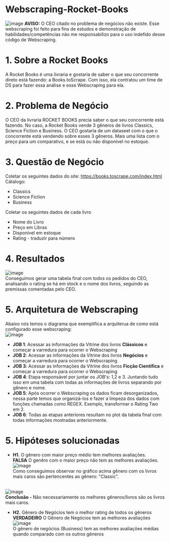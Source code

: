 # Webscraping-Rocket-Books
![image](https://user-images.githubusercontent.com/94385953/148600028-3d136531-5527-41d7-bb27-7907c9426348.png)
**AVISO:** O CEO citado no problema de negócios não existe. Esse webscraping foi feito para fins de estudos e demonstração de habilidades/competências não me responsabilizo para o uso indefido desse código de Webscraping.

# 1. Sobre a Rocket Books
A Rocket Books é uma livraria e gostaria de saber o que seu concorrente direto está fazendo: a Books.toScrape. Com isso, ela contratou um time de DS para fazer essa análise e esse Webscraping para ela. 

# 2. Problema de Negócio 
O CEO da livraria ROCKET BOOKS precia saber o que seu concorrente está fazendo. No caso, a Rocket Books vende 3 gêneros de livros Classics, Science Fiction e Business. O CEO gostaria de um dataseet com o que o concorrente está vendendo sobre esses 3 gêneros. Mais uma lista com o preço para um comparativo, e se está ou não disponível no estoque.

# 3. Questão de Negócio 
Coletar os seguintes dados do site: https://books.toscrape.com/index.html
 <br>
 Cátalogo: 
  *  Classics 
  *  Science Fiction 
  *  Business 
 
 Coletar os seguintes dados de cada livro 
  *  Nome do Livro 
  *  Preço em Libras 
  *  Disponível em estoque 
  *  Rating - traduzir para número
  
# 4. Resultados 
![image](https://user-images.githubusercontent.com/94385953/148601001-77d1bc33-7cc1-4cce-ac23-36edbbb2a93d.png)
<br>
Conseguimos gerar uma tabela final com todos os pedidos do CEO, analisando o rating se há em stock e o nome dos livros, seguindo as premissas comentadas pelo CEO. 

# 5. Arquitetura de Webscraping 
Abaixo nós temos o diagrama que exemplifica a arquiterua de como está configurado esse webscraping: <br>
![image](https://user-images.githubusercontent.com/94385953/148602279-6d7a6cfb-daf7-4e39-94fb-aa5dc7cc7956.png)
<br> 
* **JOB 1**: Acessar as informações da Vitrine dos livros **Clássicos** e começar a varredura para ocorrer o Webscraping 
* **JOB 2**: Acessar as informações da Vitrine dos livros **Negócios** e começar a varredura para ocorrer o Webscraping
* **JOB 3**: Acessar as informações da Vitrine dos livros **Ficção Científica** e começar a varredura para ocorrer o Webscraping
* **JOB 4**: Etapa responsável por juntar os JOB's: 1,2 e 3. Juntando tudo isso em uma tabela com todas as informações de livros separando por gênero e nome. 
* **JOB 5**: Após ocorrer o Webscraping os dados ficam desorganizados, nessa parte temos que organizá-los e fazer a limpeza dos dados com funções chamadas como REGEX. Exemplo, transformar o Rating Two em 2. 
* **JOB 6**: Todas as etapas anteriores resultam no plot da tabela final com todas informações mostradas anteriormente.

# 5. Hipóteses solucionadas 
* **H1.** O gênero com maior preço médio tem melhores avaliações. 
<br> **FALSA**  O genêro com o maior preço não tem as melhores avaliações. <br>
![image](https://user-images.githubusercontent.com/94385953/148602601-c3fbbc78-1c8a-4214-a3e5-9a3f3d286a44.png)
<br> Como conseguimos observar no gráfico acima gênero com os livros mais caros são pertencentes ao gênero: "Classic". 

<br> ![image](https://user-images.githubusercontent.com/94385953/148602940-911ddc5c-6cdc-4810-822f-a97765533aab.png)
<br>**Conclusão -** Não necessariamente os melhores gêneros/livros são os livros mais caros. 

* **H2.** Gênero de Negócios tem o melhor rating de todos os gêneros 
**VERDADEIRO** O Gênero de Negócios tem as melhores avaliações<br>
![image](https://user-images.githubusercontent.com/94385953/148603164-05be5a66-2714-454b-83c5-2311280142dc.png)
<br> O gênero de negócios (Business) tem as melhores avaliações médias quando comparado com os outros gêneros
